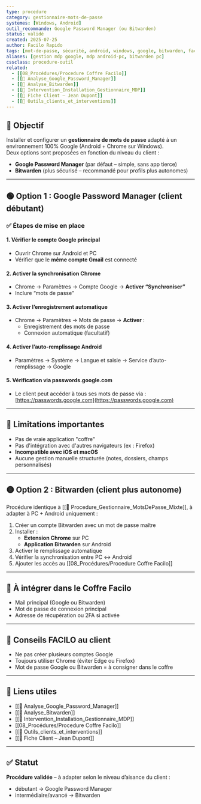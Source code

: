 ```yaml
---
type: procedure
category: gestionnaire-mots-de-passe
systemes: [Windows, Android]
outil_recommande: Google Password Manager (ou Bitwarden)
status: validé
created: 2025-07-25
author: Facilo Rapido
tags: [mot-de-passe, sécurité, android, windows, google, bitwarden, facilo-procedure]
aliases: [gestion mdp google, mdp android-pc, bitwarden pc]
cssclass: procedure-outil
related:
  - [[08_Procédures/Procedure Coffre Facilo]]
  - [[📄 Analyse_Google_Password_Manager]]
  - [[📄 Analyse_Bitwarden]]
  - [[📄 Intervention_Installation_Gestionnaire_MDP]]
  - [[📄 Fiche Client – Jean Dupont]]
  - [[🧰 Outils_clients_et_interventions]]
---
```


## 🎯 Objectif
Installer et configurer un **gestionnaire de mots de passe** adapté à un environnement 100% Google (Android + Chrome sur Windows).  
Deux options sont proposées en fonction du niveau du client :

- **Google Password Manager** (par défaut – simple, sans app tierce)
- **Bitwarden** (plus sécurisé – recommandé pour profils plus autonomes)

---

## 🟢 Option 1 : Google Password Manager (client débutant)

### ✅ Étapes de mise en place

#### 1. Vérifier le compte Google principal
- Ouvrir Chrome sur Android et PC
- Vérifier que le **même compte Gmail** est connecté

#### 2. Activer la synchronisation Chrome
- Chrome → Paramètres → Compte Google → **Activer “Synchroniser”**
- Inclure “mots de passe”

#### 3. Activer l’enregistrement automatique
- Chrome → Paramètres → Mots de passe → **Activer** :
  - Enregistrement des mots de passe
  - Connexion automatique (facultatif)

#### 4. Activer l’auto-remplissage Android
- Paramètres → Système → Langue et saisie → Service d’auto-remplissage → Google

#### 5. Vérification via passwords.google.com
- Le client peut accéder à tous ses mots de passe via :
  [https://passwords.google.com](https://passwords.google.com)

---

## 🔴 Limitations importantes
- Pas de vraie application "coffre"
- Pas d'intégration avec d'autres navigateurs (ex : Firefox)
- **Incompatible avec iOS et macOS**
- Aucune gestion manuelle structurée (notes, dossiers, champs personnalisés)

---

## 🟡 Option 2 : Bitwarden (client plus autonome)

Procédure identique à [[📄 Procedure_Gestionnaire_MotsDePasse_Mixte]], à adapter à PC + Android uniquement :

1. Créer un compte Bitwarden avec un mot de passe maître
2. Installer :
   - **Extension Chrome** sur PC
   - **Application Bitwarden** sur Android
3. Activer le remplissage automatique
4. Vérifier la synchronisation entre PC ↔ Android
5. Ajouter les accès au [[08_Procédures/Procedure Coffre Facilo]]

---

## 📎 À intégrer dans le Coffre Facilo
- Mail principal (Google ou Bitwarden)
- Mot de passe de connexion principal
- Adresse de récupération ou 2FA si activée

---

## 🧠 Conseils FACILO au client
- Ne pas créer plusieurs comptes Google
- Toujours utiliser Chrome (éviter Edge ou Firefox)
- Mot de passe Google ou Bitwarden = à consigner dans le coffre

---

## 🔁 Liens utiles
- [[📄 Analyse_Google_Password_Manager]]
- [[📄 Analyse_Bitwarden]]
- [[📄 Intervention_Installation_Gestionnaire_MDP]]
- [[08_Procédures/Procedure Coffre Facilo]]
- [[🧰 Outils_clients_et_interventions]]
- [[📄 Fiche Client – Jean Dupont]]

---

## ✅ Statut
**Procédure validée** – à adapter selon le niveau d’aisance du client :
- débutant → Google Password Manager
- intermédiaire/avancé → Bitwarden